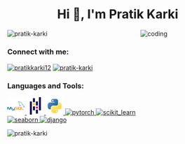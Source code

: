 <h1 align="center">Hi 👋, I'm Pratik Karki</h1>

<img align = "right" alt = "coding" height = "200" width = "200" src = "https://cdn.pixabay.com/photo/2016/03/31/18/26/coding-1294361_960_720.png">
<p align="left"> <img src="https://komarev.com/ghpvc/?username=pratik-karki&label=Profile%20views&color=0e75b6&style=flat" alt="pratik-karki" /> </p>

<h3 align="left">Connect with me:</h3>
<p align="left">
<a href="https://kaggle.com/pratikkarki12" target="blank"><img align="center" src="https://raw.githubusercontent.com/rahuldkjain/github-profile-readme-generator/master/src/images/icons/Social/kaggle.svg" alt="pratikkarki12" height="30" width="40" /></a>
<a href="https://www.leetcode.com/pratik-karki" target="blank"><img align="center" src="https://raw.githubusercontent.com/rahuldkjain/github-profile-readme-generator/master/src/images/icons/Social/leet-code.svg" alt="pratik-karki" height="30" width="40" /></a>
</p>

<h3 align="left">Languages and Tools:</h3>
<p align="left">   <a href="https://www.mysql.com/" target="_blank" rel="noreferrer"> <img src="https://raw.githubusercontent.com/devicons/devicon/master/icons/mysql/mysql-original-wordmark.svg" alt="mysql" width="40" height="40"/> </a> <a href="https://pandas.pydata.org/" target="_blank" rel="noreferrer"> <img src="https://raw.githubusercontent.com/devicons/devicon/2ae2a900d2f041da66e950e4d48052658d850630/icons/pandas/pandas-original.svg" alt="pandas" width="40" height="40"/> </a> <a href="https://www.python.org" target="_blank" rel="noreferrer"> <img src="https://raw.githubusercontent.com/devicons/devicon/master/icons/python/python-original.svg" alt="python" width="40" height="40"/> </a> <a href="https://pytorch.org/" target="_blank" rel="noreferrer"> <img src="https://www.vectorlogo.zone/logos/pytorch/pytorch-icon.svg" alt="pytorch" width="40" height="40"/> </a> <a href="https://scikit-learn.org/" target="_blank" rel="noreferrer"> <img src="https://upload.wikimedia.org/wikipedia/commons/0/05/Scikit_learn_logo_small.svg" alt="scikit_learn" width="40" height="40"/> </a> <a href="https://seaborn.pydata.org/" target="_blank" rel="noreferrer"> <img src="https://seaborn.pydata.org/_images/logo-mark-lightbg.svg" alt="seaborn" width="40" height="40"/> </a> <a href="https://www.djangoproject.com/" target="_blank" rel="noreferrer"> <img src="https://cdn.worldvectorlogo.com/logos/django.svg" alt="django" width="40" height="40"/> </a> </p>

<p><img align="left" src="https://github-readme-stats.vercel.app/api/top-langs?username=pratik-karki&show_icons=true&locale=en&layout=compact" alt="pratik-karki" /></p>




